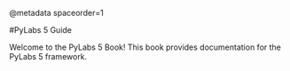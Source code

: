 @metadata spaceorder=1

#PyLabs 5 Guide

Welcome to the PyLabs 5 Book! This book provides documentation for the PyLabs 5 framework.


